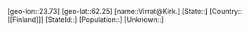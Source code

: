 ﻿---
location: [62.25,23.73]
type: City
tags:
- geo/City


SpocWebEntityId: 35321
isDeleted: false
confidential: public

---
[geo-lon::23.73]
[geo-lat::62.25]
[name::Virrat@Kirk.]
[State::]
[Country::[[Finland]]]
[StateId::]
[Population::]
[Unknown::]

